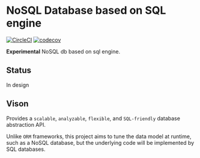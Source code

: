 # NoSQL Database based on SQL engine

[![CircleCI](https://circleci.com/gh/Soontao/nosql-on-sql.svg?style=shield)](https://circleci.com/gh/Soontao/nosql-on-sql)
[![codecov](https://codecov.io/gh/Soontao/nosql-on-sql/branch/master/graph/badge.svg)](https://codecov.io/gh/Soontao/nosql-on-sql)

**Experimental** NoSQL db based on sql engine. 

## Status

In design

## Vison

Provides a `scalable`, `analyzable`, `flexible`, and `SQL-friendly` database abstraction API. 

Unlike `ORM` frameworks, this project aims to tune the data model at runtime, such as a NoSQL database, but the underlying code will be implemented by SQL databases.